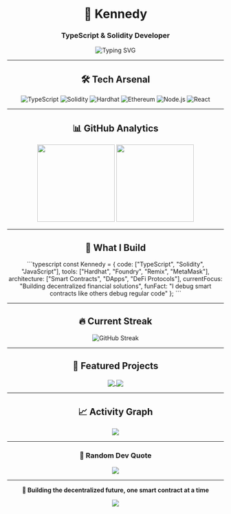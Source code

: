 <div align="center">

# 🚀 Kennedy
### TypeScript & Solidity Developer

<img src="https://readme-typing-svg.herokuapp.com?font=Fira+Code&pause=1000&color=2E9EF7&center=true&vCenter=true&width=435&lines=Smart+Contract+Developer;TypeScript+Enthusiast;Hardhat+Expert;Building+the+Future+of+Web3" alt="Typing SVG" />

</div>

---

<div align="center">

## 🛠️ Tech Arsenal

![TypeScript](https://img.shields.io/badge/TypeScript-007ACC?style=for-the-badge&logo=typescript&logoColor=white)
![Solidity](https://img.shields.io/badge/Solidity-363636?style=for-the-badge&logo=solidity&logoColor=white)
![Hardhat](https://img.shields.io/badge/Hardhat-FFF100?style=for-the-badge&logo=hardhat&logoColor=black)
![Ethereum](https://img.shields.io/badge/Ethereum-3C3C3D?style=for-the-badge&logo=ethereum&logoColor=white)
![Node.js](https://img.shields.io/badge/Node.js-43853D?style=for-the-badge&logo=node.js&logoColor=white)
![React](https://img.shields.io/badge/React-20232A?style=for-the-badge&logo=react&logoColor=61DAFB)

</div>

---

<div align="center">

## 📊 GitHub Analytics

<img height="180em" src="https://github-readme-stats.vercel.app/api?username=yourusername&show_icons=true&theme=tokyonight&include_all_commits=true&count_private=true"/>
<img height="180em" src="https://github-readme-stats.vercel.app/api/top-langs/?username=yourusername&layout=compact&langs_count=8&theme=tokyonight"/>

</div>

---

<div align="center">

## 🎯 What I Build

\`\`\`typescript
const Kennedy = {
    code: ["TypeScript", "Solidity", "JavaScript"],
    tools: ["Hardhat", "Foundry", "Remix", "MetaMask"],
    architecture: ["Smart Contracts", "DApps", "DeFi Protocols"],
    currentFocus: "Building decentralized financial solutions",
    funFact: "I debug smart contracts like others debug regular code"
};
\`\`\`

</div>

---

<div align="center">

## 🔥 Current Streak

<img src="https://github-readme-streak-stats.herokuapp.com/?user=yourusername&theme=tokyonight" alt="GitHub Streak" />

</div>

---

<div align="center">

## 🌟 Featured Projects

<a href="https://github.com/yourusername/defi-protocol">
  <img align="center" src="https://github-readme-stats.vercel.app/api/pin/?username=yourusername&repo=defi-protocol&theme=tokyonight" />
</a>
<a href="https://github.com/yourusername/nft-marketplace">
  <img align="center" src="https://github-readme-stats.vercel.app/api/pin/?username=yourusername&repo=nft-marketplace&theme=tokyonight" />
</a>

</div>

---

<div align="center">

## 📈 Activity Graph

<img src="https://github-readme-activity-graph.vercel.app/graph?username=yourusername&theme=tokyo-night&hide_border=true" />

</div>

---

<div align="center">

### 💭 Random Dev Quote
<img src="https://quotes-github-readme.vercel.app/api?type=horizontal&theme=tokyonight" />

</div>

---

<div align="center">

**🔗 Building the decentralized future, one smart contract at a time**

<img src="https://komarev.com/ghpvc/?username=yourusername&color=blueviolet&style=flat-square&label=Profile+Views" />

</div>
